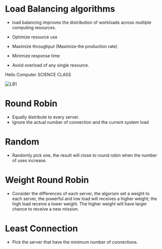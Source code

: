 # Load Balancing algorithms

* load balancing improves the distribution of workloads across multiple computing resources.

* Optimize resource use 
* Maximize throughput (Maximize the production rate)
* Minimize response time
* Avoid overload of any single resource.

Hello Computer SCIENCE CLASS

![LB1](/assets/LB1.png)

# Round Robin
* Equally distribute to every server.
* Ignore the actual number of connection and the current system load

# Random
* Randomly pick one, the result will close to round robin when the number of uses increase.

# Weight Round Robin
* Consider the differences of each server, the algorism set a weight to each server, the powerful and      low load will receives a higher weight; the high load receive a lower weight. The higher weight will
    have larger chance to receive a new mission. 

# Least Connection
* Pick the server that have the minimum number of connections.


